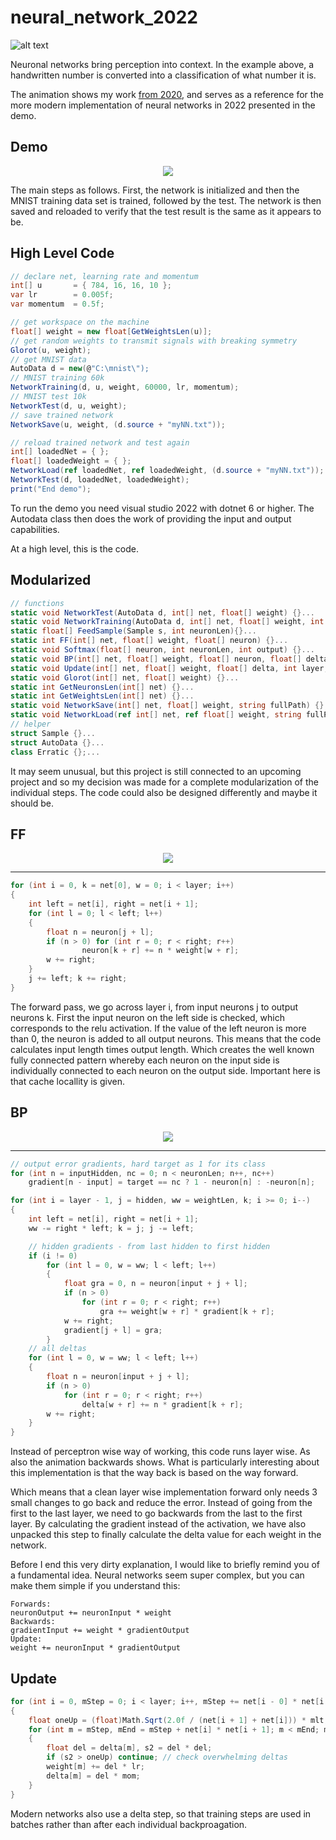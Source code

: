# neural_network_2022

![alt text](https://raw.githubusercontent.com/grensen/gif_test/master/Figures/gg_one_hello_goodgame.gif?raw=true)

Neuronal networks bring perception into context. In the example above, a handwritten number is converted into a classification of what number it is.

The animation shows my work [from 2020](https://github.com/grensen/gif_test), and serves as a reference for the more modern implementation of neural networks in 2022 presented in the demo.

## Demo

<p align="center">
  <img src="https://github.com/grensen/neural_network_2022/blob/main/figures/demo.png?raw=true">
</p>

The main steps as follows. First, the network is initialized and then the MNIST training data set is trained, followed by the test. The network is then saved and reloaded to verify that the test result is the same as it appears to be.

## High Level Code

~~~cs
// declare net, learning rate and momentum
int[] u       = { 784, 16, 16, 10 };
var lr        = 0.005f;
var momentum  = 0.5f;

// get workspace on the machine
float[] weight = new float[GetWeightsLen(u)];
// get random weights to transmit signals with breaking symmetry
Glorot(u, weight);
// get MNIST data
AutoData d = new(@"C:\mnist\");
// MNIST training 60k
NetworkTraining(d, u, weight, 60000, lr, momentum);
// MNIST test 10k 
NetworkTest(d, u, weight);
// save trained network
NetworkSave(u, weight, (d.source + "myNN.txt"));

// reload trained network and test again
int[] loadedNet = { }; 
float[] loadedWeight = { };
NetworkLoad(ref loadedNet, ref loadedWeight, (d.source + "myNN.txt"));
NetworkTest(d, loadedNet, loadedWeight);
print("End demo");
~~~

To run the demo you need visual studio 2022 with dotnet 6 or higher. The Autodata class then does the work of providing the input and output capabilities.

At a high level, this is the code.

## Modularized

~~~cs
// functions
static void NetworkTest(AutoData d, int[] net, float[] weight) {}...
static void NetworkTraining(AutoData d, int[] net, float[] weight, int len, float lr, float mom) {}...
static float[] FeedSample(Sample s, int neuronLen){}...
static int FF(int[] net, float[] weight, float[] neuron) {}...
static void Softmax(float[] neuron, int neuronLen, int output) {}...
static void BP(int[] net, float[] weight, float[] neuron, float[] delta, int target) {}...
static void Update(int[] net, float[] weight, float[] delta, int layer, float mlt, float lr, float mom) {}...  
static void Glorot(int[] net, float[] weight) {}...
static int GetNeuronsLen(int[] net) {}...
static int GetWeightsLen(int[] net) {}...
static void NetworkSave(int[] net, float[] weight, string fullPath) {}...
static void NetworkLoad(ref int[] net, ref float[] weight, string fullPath) {}...
// helper
struct Sample {}...
struct AutoData {}...
class Erratic {};...
~~~

It may seem unusual, but this project is still connected to an upcoming project and so my decision was made for a complete modularization of the individual steps. The code could also be designed differently and maybe it should be.

## FF

<p align="center">
  <img src="https://github.com/grensen/neural_network_2022/blob/main/figures/ff.gif?raw=true">
</p>

---

~~~cs
for (int i = 0, k = net[0], w = 0; i < layer; i++)
{
    int left = net[i], right = net[i + 1];
    for (int l = 0; l < left; l++)
    {
        float n = neuron[j + l];
        if (n > 0) for (int r = 0; r < right; r++)
                neuron[k + r] += n * weight[w + r];
        w += right;
    }
    j += left; k += right;
}
~~~

The forward pass, we go across layer i, from input neurons j to output neurons k. 
First the input neuron on the left side is checked, which corresponds to the relu activation. If the value of the left neuron is more than 0, the neuron is added to all output neurons. This means that the code calculates input length times output length. Which creates the well known fully connected pattern whereby each neuron on the input side is individually connected to each neuron on the output side. Important here is that cache locallity is given.

## BP

<p align="center">
  <img src="https://github.com/grensen/neural_network_2022/blob/main/figures/bp.gif?raw=true">
</p>

---

~~~cs
// output error gradients, hard target as 1 for its class
for (int n = inputHidden, nc = 0; n < neuronLen; n++, nc++)
    gradient[n - input] = target == nc ? 1 - neuron[n] : -neuron[n];

for (int i = layer - 1, j = hidden, ww = weightLen, k; i >= 0; i--)
{
    int left = net[i], right = net[i + 1];
    ww -= right * left; k = j; j -= left;

    // hidden gradients - from last hidden to first hidden
    if (i != 0)
        for (int l = 0, w = ww; l < left; l++)
        {
            float gra = 0, n = neuron[input + j + l];
            if (n > 0)
                for (int r = 0; r < right; r++)
                    gra += weight[w + r] * gradient[k + r];
            w += right;
            gradient[j + l] = gra;
        }
    // all deltas
    for (int l = 0, w = ww; l < left; l++)
    {
        float n = neuron[input + j + l];
        if (n > 0)
            for (int r = 0; r < right; r++)
                delta[w + r] += n * gradient[k + r];
        w += right;
    }
}
~~~

Instead of perceptron wise way of working, this code runs layer wise. As also the animation backwards shows. What is particularly interesting about this implementation is that the way back is based on the way forward. 

Which means that a clean layer wise implementation forward only needs 3 small changes to go back and reduce the error. Instead of going from the first to the last layer, we need to go backwards from the last to the first layer.
By calculating the gradient instead of the activation, we have also unpacked this step to finally calculate the delta value for each weight in the network.

Before I end this very dirty explanation, I would like to briefly remind you of a fundamental idea. Neural networks seem super complex, but you can make them simple if you understand this:
~~~
Forwards:
neuronOutput += neuronInput * weight
Backwards:
gradientInput += weight * gradientOutput
Update:
weight += neuronInput * gradientOutput
~~~

## Update

~~~cs
for (int i = 0, mStep = 0; i < layer; i++, mStep += net[i - 0] * net[i - 1]) // layers
{
    float oneUp = (float)Math.Sqrt(2.0f / (net[i + 1] + net[i])) * mlt;
    for (int m = mStep, mEnd = mStep + net[i] * net[i + 1]; m < mEnd; m++) // weights 
    {
        float del = delta[m], s2 = del * del;
        if (s2 > oneUp) continue; // check overwhelming deltas
        weight[m] += del * lr;
        delta[m] = del * mom;
    }
}
~~~

Modern networks also use a delta step, so that training steps are used in batches rather than after each individual backproagation.

